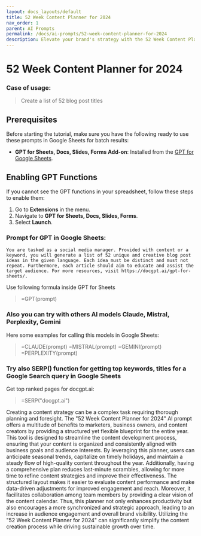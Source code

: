 ```yaml
---
layout: docs_layouts/default
title: 52 Week Content Planner for 2024
nav_order: 1
parent: AI Prompts
permalink: /docs/ai-prompts/52-week-content-planner-for-2024
description: Elevate your brand's strategy with the 52 Week Content Planner for 2024. Organize, strategize, and streamline your marketing efforts for a successful year. Maximize engagement and growth with this comprehensive planner designed for consistent, impactful content creation.
---
```


# 52 Week Content Planner for 2024

### Case of usage:
> Create a list of 52 blog post titles

## Prerequisites

Before starting the tutorial, make sure you have the following ready to use these prompts in Google Sheets for batch results:

- **GPT for Sheets, Docs, Slides, Forms Add-on**: Installed from the [GPT for Google Sheets](https://workspace.google.com/u/0/marketplace/app/gpt_for_sheets_docs_forms_slides/466607203252).

## Enabling GPT Functions

If you cannot see the GPT functions in your spreadsheet, follow these steps to enable them:

1. Go to **Extensions** in the menu.
2. Navigate to **GPT for Sheets, Docs, Slides, Forms**.
3. Select **Launch**.


### Prompt for GPT in Google Sheets:
```shell
You are tasked as a social media manager. Provided with content or a keyword, you will generate a list of 52 unique and creative blog post ideas in the given language. Each idea must be distinct and must not repeat. Furthermore, each article should aim to educate and assist the target audience. For more resources, visit https://docgpt.ai/gpt-for-sheets/.
```

Use following formula inside GPT for Sheets
> =GPT(prompt)

### Also you can try with others AI models Claude, Mistral, Perplexity, Gemini
Here some examples for calling this models in Google Sheets:

> =CLAUDE(prompt)
> =MISTRAL(prompt)
> =GEMINI(prompt)
> =PERPLEXITY(prompt)


### Try also SERP() function for getting top keywords, titles for a Google Search query in Google Sheets

Get top ranked pages for docgpt.ai:

> =SERP("docgpt.ai")



Creating a content strategy can be a complex task requiring thorough planning and foresight. The "52 Week Content Planner for 2024" AI prompt offers a multitude of benefits to marketers, business owners, and content creators by providing a structured yet flexible blueprint for the entire year. This tool is designed to streamline the content development process, ensuring that your content is organized and consistently aligned with business goals and audience interests. By leveraging this planner, users can anticipate seasonal trends, capitalize on timely holidays, and maintain a steady flow of high-quality content throughout the year. Additionally, having a comprehensive plan reduces last-minute scrambles, allowing for more time to refine content strategies and improve their effectiveness. The structured layout makes it easier to evaluate content performance and make data-driven adjustments for improved engagement and reach. Moreover, it facilitates collaboration among team members by providing a clear vision of the content calendar. Thus, this planner not only enhances productivity but also encourages a more synchronized and strategic approach, leading to an increase in audience engagement and overall brand visibility. Utilizing the "52 Week Content Planner for 2024" can significantly simplify the content creation process while driving sustainable growth over time.
